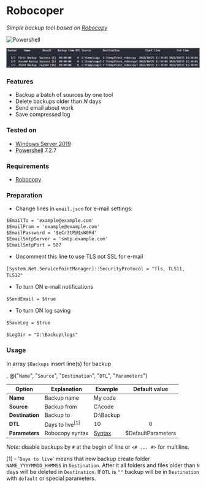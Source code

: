 # Robocoper
*Simple backup tool based on [Robocopy](https://en.wikipedia.org/wiki/Robocopy)*

![Powershell](https://img.shields.io/badge/Powershell-blue.svg)

<p align="center">
<img src="img/robocoper10.png" alt="Robocoper" width="520" />
</p>

### Features

- Backup a batch of sources by one tool
- Delete backups older than *N* days
- Send email about work
- Save compressed log 

### Tested on

- [Windows Server 2019](https://en.wikipedia.org/wiki/Windows_Server_2019)
- [Powershell](https://docs.microsoft.com/ru-ru/powershell/scripting/install/installing-powershell) 7.2.7

### Requirements

- [Robocopy](https://en.wikipedia.org/wiki/Robocopy)

### Preparation

- Change lines in `email.json` for e-mail settings:
```
$EmailTo = 'example@example.com'
$EmailFrom = 'example@example.com'
$EmailPassword = '$eCr3tP@$sW0Rd'
$EmailSmtpServer = 'smtp.example.com'
$EmailSmtpPort = 587
```
- Uncomment this line to use TLS not SSL for e-mail

`[System.Net.ServicePointManager]::SecurityProtocol = "Tls, TLS11, TLS12"`

- To turn ON e-mail notifications

`$SendEmail = $true`

- To turn ON log saving

`$SaveLog = $true`

`$LogDir = "D:\Backup\logs"`

### Usage

In array `$Backups` insert line(s) for backup

, @("`Name`", "`Source`", "`Destination`", "`DTL`", "`Parameters`")

|Option|Explanation|Example|Default value|
|---|---|---|:---:|
|**Name**|Backup name|My code||
|**Source**|Backup from|C:\code||
|**Destination**|Backup to|D:\Backup||
|**DTL**|Days to live<sup>[1]</sup>|10|0|
|**Parameters**|Robocopy syntax|[Syntax](https://learn.microsoft.com/en-us/windows-server/administration/windows-commands/robocopy)|$DefaultParameters|

*Note:* disable backups by `#` at the begin of line or `<# ... #>` for multiline.

[1] - '`Days to live`' means that new backup create folder `NAME_YYYYMMDD_HHMMSS` in `Destination`. After it all folders and files older than `N` days will be deleted in `Destination`. If `DTL` is `""` backup will
be in `Destination` with `default` or special parameters.

<!-- Important
To change codepage/encoding play with lines:
```
#chcp 866 | out-null
#chcp 65001 | out-null
...
$body = Get-Content -Path $LogTmpFile | Out-String 
```
-->






